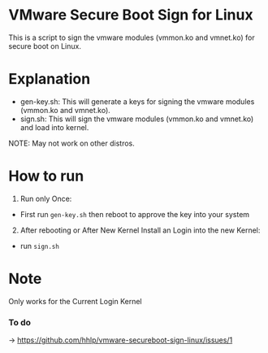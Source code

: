 # VMware Secure Boot Sign for Linux

This is a script to sign the vmware modules (vmmon.ko and vmnet.ko) for secure boot on Linux.

# Explanation

* gen-key.sh: This will generate a keys for signing the vmware modules (vmmon.ko and vmnet.ko).
* sign.sh: This will sign the vmware modules (vmmon.ko and vmnet.ko) and load into kernel.

NOTE: May not work on other distros.

# How to run

1. Run only Once:
* First run `gen-key.sh` then reboot to approve the key into your system

2. After rebooting or After New Kernel Install an Login into the new Kernel:
* run `sign.sh`

# Note

Only works for the Current Login Kernel

### To do

-> https://github.com/hhlp/vmware-secureboot-sign-linux/issues/1
